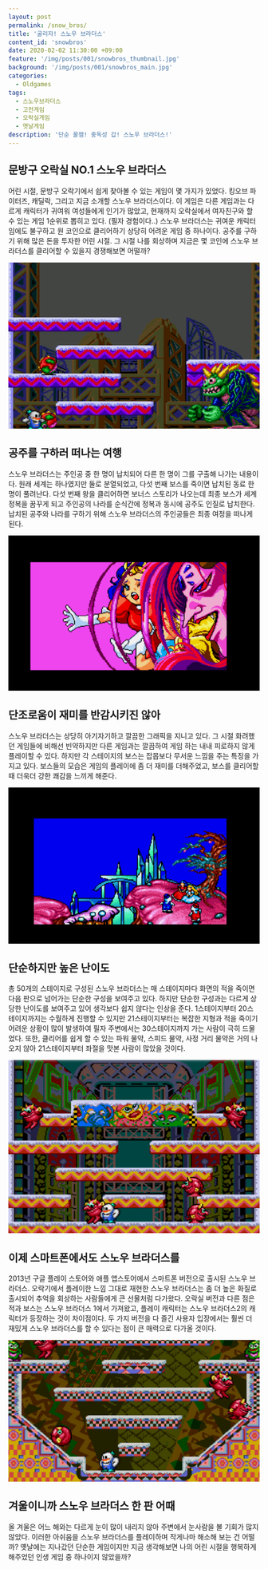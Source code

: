 ```yaml
---
layout: post
permalink: /snow_bros/
title: '굴리자! 스노우 브라더스'
content_id: 'snowbros'
date: 2020-02-02 11:30:00 +09:00
feature: '/img/posts/001/snowbros_thumbnail.jpg'
background: '/img/posts/001/snowbros_main.jpg'
categories:
  - Oldgames
tags:
  - 스노우브라더스
  - 고전게임
  - 오락실게임
  - 옛날게임
description: '단순 꿀잼! 중독성 갑! 스노우 브라더스!'
---
```


## 문방구 오락실 NO.1 스노우 브라더스 ##

어린 시절, 문방구 오락기에서 쉽게 찾아볼 수 있는 게임이 몇 가지가 있었다. 킹오브 파이터즈, 캐딜락, 그리고 지금 소개할 스노우 브라더스이다. 이 게임은 다른 게임과는 다르게 캐릭터가 귀여워 여성들에게 인기가 많았고, 현재까지 오락실에서 여자친구와 할 수 있는 게임 1순위로 뽑히고 있다. (필자 경험이다..) 스노우 브라더스는 귀여운 캐릭터임에도 불구하고 원 코인으로 클리어하기 상당히 어려운 게임 중 하나이다. 공주를 구하기 위해 많은 돈을 투자한 어린 시절. 그 시절 나를 회상하며 지금은 몇 코인에 스노우 브라더스를 클리어할 수 있을지 경쟁해보면 어떨까?

![스노우브라더스 게임 이미지](/img/posts/001/easy.png)

## 공주를 구하러 떠나는 여행 ##

스노우 브라더스는 주인공 중 한 명이 납치되어 다른 한 명이 그를 구출해 나가는 내용이다. 원래 세계는 하나였지만 둘로 분열되었고, 다섯 번째 보스를 죽이면 납치된 동료 한 명이 풀려난다. 다섯 번째 왕을 클리어하면 보너스 스토리가 나오는데 최종 보스가 세계정복을 꿈꾸게 되고 주인공의 나라를 순식간에 정복과 동시에 공주도 인질로 납치한다. 납치된 공주와 나라를 구하기 위해 스노우 브라더스의 주인공들은 최종 여정을 떠나게 된다.

![스노우브라더스 게임 이미지](/img/posts/001/princess.png)

## 단조로움이 재미를 반감시키진 않아 ##

스노우 브라더스는 상당히 아기자기하고 깔끔한 그래픽을 지니고 있다. 그 시절 화려했던 게임들에 비해선 빈약하지만 다른 게임과는 깔끔하여 게임 하는 내내 피로하지 않게 플레이할 수 있다. 하지만 각 스테이지의 보스는 잡몹보다 무서운 느낌을 주는 특징을 가지고 있다. 보스들의 모습은 게임의 플레이에 좀 더 재미를 더해주었고, 보스를 클리어할 때 더욱더 강한 쾌감을 느끼게 해준다.

![스노우브라더스 게임 이미지](/img/posts/001/onecoin.png)

## 단순하지만 높은 난이도 ##

총 50개의 스테이지로 구성된 스노우 브라더스는 매 스테이지마다 화면의 적을 죽이면 다음 판으로 넘어가는 단순한 구성을 보여주고 있다. 하지만 단순한 구성과는 다르게 상당한 난이도를 보여주고 있어 생각보다 쉽지 않다는 인상을 준다. 1스테이지부터 20스테이지까지는 수월하게 진행할 수 있지만 21스테이지부터는 복잡한 지형과 적을 죽이기 어려운 상황이 많이 발생하여 필자 주변에서는 30스테이지까지 가는 사람이 극히 드물었다. 또한, 클리어를 쉽게 할 수 있는 파워 물약, 스피드 물약, 사정 거리 물약은 거의 나오지 않아 21스테이지부터 좌절을 맛본 사람이 많았을 것이다.

![스노우브라더스 게임 이미지](/img/posts/001/high.png)

## 이제 스마트폰에서도 스노우 브라더스를

2013년 구글 플레이 스토어와 애플 앱스토어에서 스마트폰 버전으로 출시된 스노우 브라더스. 오락기에서 플레이한 느낌 그대로 재현한 스노우 브라더스는 좀 더 높은 화질로 출시되어 추억을 회상하는 사람들에게 큰 선물처럼 다가왔다. 오락실 버전과 다른 점은 적과 보스는 스노우 브라더스 1에서 가져왔고, 플레이 캐릭터는 스노우 브라더스2의 캐릭터가 등장하는 것이 차이점이다. 두 가지 버전을 다 즐긴 사용자 입장에서는 훨씬 더 재밌게 스노우 브라더스를 할 수 있다는 점이 큰 매력으로 다가올 것이다.

![스노우브라더스 게임 이미지](/img/posts/001/snowbros_main.jpg)

## 겨울이니까 스노우 브라더스 한 판 어때 ##

올 겨울은 어느 해와는 다르게 눈이 많이 내리지 않아 주변에서 눈사람을 볼 기회가 많지 않았다. 이러한 아쉬움을 스노우 브라더스를 플레이하며 작게나마 해소해 보는 건 어떨까? 옛날에는 지나갔던 단순한 게임이지만 지금 생각해보면 나의 어린 시절을 행복하게 해주었던 인생 게임 중 하나이지 않았을까?
